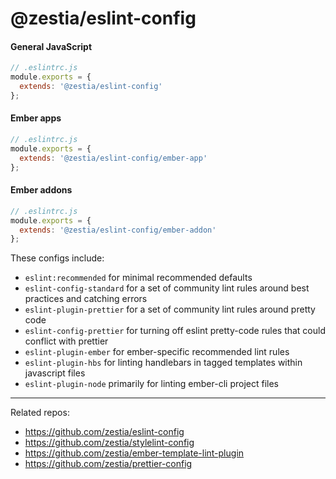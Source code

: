 # @zestia/eslint-config

#### General JavaScript

```javascript
// .eslintrc.js
module.exports = {
  extends: '@zestia/eslint-config'
};
```

#### Ember apps

```javascript
// .eslintrc.js
module.exports = {
  extends: '@zestia/eslint-config/ember-app'
};
```

#### Ember addons

```javascript
// .eslintrc.js
module.exports = {
  extends: '@zestia/eslint-config/ember-addon'
};
```

These configs include:

* `eslint:recommended` for minimal recommended defaults
* `eslint-config-standard` for a set of community lint rules around best practices and catching errors
* `eslint-plugin-prettier` for a set of community lint rules around pretty code
* `eslint-config-prettier` for turning off eslint pretty-code rules that could conflict with prettier
* `eslint-plugin-ember` for ember-specific recommended lint rules
* `eslint-plugin-hbs` for linting handlebars in tagged templates within javascript files
* `eslint-plugin-node` primarily for linting ember-cli project files

<hr>

Related repos:

* https://github.com/zestia/eslint-config
* https://github.com/zestia/stylelint-config
* https://github.com/zestia/ember-template-lint-plugin
* https://github.com/zestia/prettier-config